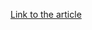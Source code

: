 [Link to the article](https://quadrantsec.com/resource/technical-analysis/black-basta-malware-overview)
